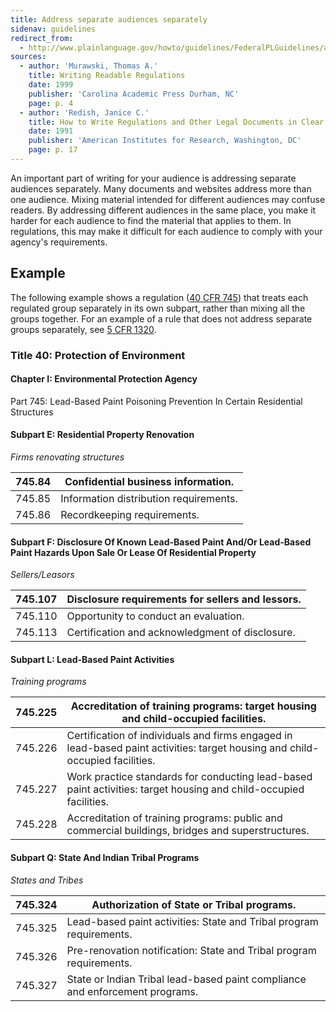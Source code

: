```yaml
---
title: Address separate audiences separately
sidenav: guidelines
redirect_from:
  - http://www.plainlanguage.gov/howto/guidelines/FederalPLGuidelines/audSeparate.cfm
sources:
  - author: 'Murawski, Thomas A.'
    title: Writing Readable Regulations
    date: 1999
    publisher: 'Carolina Academic Press Durham, NC'
    page: p. 4
  - author: 'Redish, Janice C.'
    title: How to Write Regulations and Other Legal Documents in Clear English
    date: 1991
    publisher: 'American Institutes for Research, Washington, DC'
    page: p. 17
---
```


An important part of writing for your audience is addressing separate audiences separately. Many documents and websites address more than one audience. Mixing material intended for different audiences may confuse readers. By addressing different audiences in the same place, you make it harder for each audience to find the material that applies to them. In regulations, this may make it difficult for each audience to comply with your agency's requirements.

## Example

The following example shows a regulation ([40 CFR 745](https://www.ecfr.gov/cgi-bin/text-idx?SID=eee3a01b00b523d32454249c3d647132&mc=true&tpl=/ecfrbrowse/Title40/40cfr745_main_02.tpl)) that treats each regulated group separately in its own subpart, rather than mixing all the groups together. For an example of a rule that does not address separate groups separately, see [5 CFR 1320](https://www.ecfr.gov/cgi-bin/text-idx?tpl=/ecfrbrowse/Title05/5cfr1320_main_02.tpl).

### Title 40: Protection of Environment

#### Chapter I: Environmental Protection Agency

Part 745: Lead-Based Paint Poisoning Prevention In Certain Residential Structures

#### Subpart E: Residential Property Renovation

_Firms renovating structures_

745.84 | Confidential business information.
------ | --------------------------------------
745.85 | Information distribution requirements.
745.86 | Recordkeeping requirements.

#### Subpart F: Disclosure Of Known Lead-Based Paint And/Or Lead-Based Paint Hazards Upon Sale Or Lease Of Residential Property

_Sellers/Leasors_

745.107 | Disclosure requirements for sellers and lessors.
------- | ------------------------------------------------
745.110 | Opportunity to conduct an evaluation.
745.113 | Certification and acknowledgment of disclosure.

#### Subpart L: Lead-Based Paint Activities

_Training programs_

745.225 | Accreditation of training programs: target housing and child-occupied facilities.
---- | ----
745.226 | Certification of individuals and firms engaged in lead-based paint activities: target housing and child-occupied facilities.
745.227 | Work practice standards for conducting lead-based paint activities: target housing and child-occupied facilities.
745.228 | Accreditation of training programs: public and commercial buildings, bridges and superstructures.

#### Subpart Q: State And Indian Tribal Programs

_States and Tribes_

745.324 | Authorization of State or Tribal programs.
---- | ----
745.325 | Lead-based paint activities: State and Tribal program requirements.
745.326 | Pre-renovation notification: State and Tribal program requirements.
745.327 | State or Indian Tribal lead-based paint compliance and enforcement programs.
